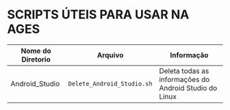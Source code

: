 # SCRIPTS ÚTEIS PARA USAR NA AGES

Nome do Diretorio | Arquivo | Informação
|---|---|---|
Android_Studio| `Delete_Android_Studio.sh` | Deleta todas as informações do Android Studio do Linux


